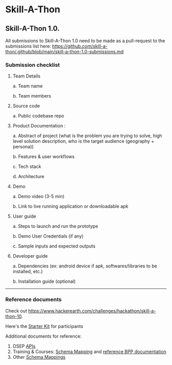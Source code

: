 # Skill-A-Thon

## Skill-A-Thon 1.0. 

All submissions to Skill-A-Thon 1.0 need to be made as a pull-request to the submissions list here: https://github.com/skill-a-thon/.github/blob/main/skill-a-thon-1.0-submissions.md

### Submission checklist
1. Team Details

   a. Team name
   
   b. Team members
   
2. Source code

   a. Public codebase repo
   
3. Product Documentation : 

   
   a. Abstract of project (what is the problem you are trying to solve, high level solution description, who is the target audience (geography + persona))
   
   b. Features & user workflows
   
   c. Tech stack
   
   d. Architecture

4. Demo 
 
   a. Demo video (3-5 min)
  
   b. Link to live running application or downloadable apk

5. User guide
   
   a. Steps to launch and run the prototype 
   
   b. Demo User Credentials (if any)
   
   c. Sample inputs and expected outputs

6. Developer guide
   
   a. Dependencies (ex: android device if apk, softwares/libraries to be installed, etc.)
   
   b. Installation guide (optional)


---
### Reference documents

Check out https://www.hackerearth.com/challenges/hackathon/skill-a-thon-10.

Here's the [Starter Kit](https://docs.google.com/presentation/d/1yE-tsrMZyWV41CGL6y3hqS5X90VJOTO9VEsiwb3aLVk/edit?usp=sharing) for participants 

Additional documents for reference:
1. DSEP [APIs](https://github.com/beckn/DSEP-Specification/blob/master/api/dsep.yaml)
2. Training & Courses: [Schema Mapping](https://docs.google.com/spreadsheets/d/1cgBe3RlE4zi5mkdNYhpUtmYXoDbeaa4OoXDbIqHwe8g/edit#gid=0) and [reference BPP documentation](https://github.com/Samagra-Development/dsep/blob/master/README.md)
3. Other [Schema Mappings](https://docs.google.com/spreadsheets/d/1I5QrbxZKN0yem0TdQkR-zI5KkLYz9M3QG9TGRFgJGCQ/edit?pli=1#gid=835586439)
